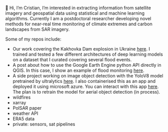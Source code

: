 👋 Hi, I’m Cristian, I’m interested in extracting information from satellite imagery and geospatial data using statistical and machine learning algorithms. Currently I am a postdoctoral researcher developing novel methods for near-real time monitoring of climate extremes and carbon landscapes from SAR imagery. 

Some of my repos include:
- Our work covering the Kakhovka Dam explosion in Ukraine [here](https://github.com/crisjosil/Deep-learning-based-flood-tracking-in-Kakhovka-dam-Ukraine-from-SAR-imagery-). I trained and tested a few different architectures of deep learning models on a dataset that I curated covering several flood events. 
- A post about how to use the Google Earth Engine python API directly in QGIS. In this case, I show an example of flood monitoring [here](https://github.com/crisjosil/Flood_mapping_Sentinel1_in_QGIS).
- A side project working on image object detection with the YoloV8 model pretrained by ultralytics [here](https://github.com/crisjosil/Aerial_object_detection_tests). I also containerised this as an app and deployed it using microsoft azure. You can interact with this app [here](https://yo-detection.azurewebsites.net/). The plan is to retrain the model for aerial object detection (in process).
- wildfires
- xarray
- PolSAR paper
- weather API
- ERA5 data
- private: sensors, sat pipelines

